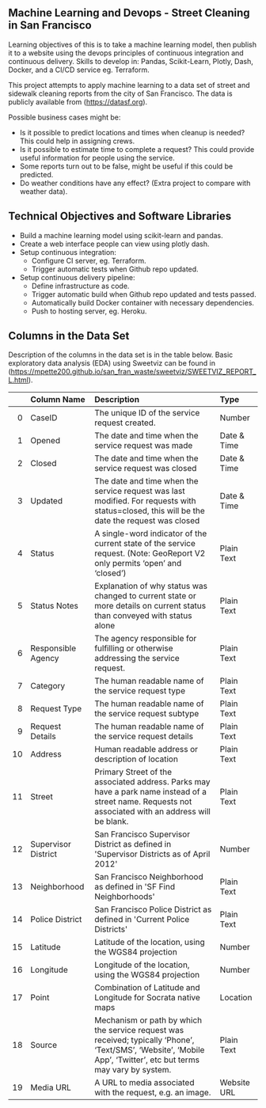 ## Machine Learning and Devops - Street Cleaning in San Francisco

Learning objectives of this is to take a machine learning model, then publish it to a website using the devops principles of continuous integration and continuous delivery. Skills to develop in: Pandas, Scikit-Learn, Plotly, Dash, Docker, and a CI/CD service eg. Terraform.

This project attempts to apply machine learning to a data set of street and sidewalk cleaning reports from the city of San Francisco. The data is publicly available from (https://datasf.org).

Possible business cases might be:
- Is it possible to predict locations and times when cleanup is needed? This could help in assigning crews.
- Is it possible to estimate time to complete a request? This could provide useful information for people using the service.
- Some reports turn out to be false, might be useful if this could be predicted.
- Do weather conditions have any effect? (Extra project to compare with weather data).

## Technical Objectives and Software Libraries
- Build a machine learning model using scikit-learn and pandas.
- Create a web interface people can view using plotly dash.
- Setup continuous integration:
  - Configure CI server, eg. Terraform.
  - Trigger automatic tests when Github repo updated.
- Setup continuous delivery pipeline:
  - Define infrastructure as code.
  - Trigger automatic build when Github repo updated and tests passed.
  - Automatically build Docker container with necessary dependencies.
  - Push to hosting server, eg. Heroku.

## Columns in the Data Set
Description of the columns in the data set is in the table below. Basic exploratory data analysis (EDA) using Sweetviz can be found in (https://mpette200.github.io/san_fran_waste/sweetviz/SWEETVIZ_REPORT_L.html).


|    | Column Name         | Description                                                                                                                                                       | Type        |
|---:|:--------------------|:------------------------------------------------------------------------------------------------------------------------------------------------------------------|:------------|
|  0 | CaseID              | The unique ID of the service request created.                                                                                                                     | Number      |
|  1 | Opened              | The date and time when the service request was made                                                                                                               | Date & Time |
|  2 | Closed              | The date and time when the service request was closed                                                                                                             | Date & Time |
|  3 | Updated             | The date and time when the service request was last modified. For requests with status=closed, this will be the date the request was closed                       | Date & Time |
|  4 | Status              | A single-word indicator of the current state of the service request. (Note: GeoReport V2 only permits ‘open’ and ‘closed’)                                        | Plain Text  |
|  5 | Status Notes        | Explanation of why status was changed to current state or more details on current status than conveyed with status alone                                          | Plain Text  |
|  6 | Responsible Agency  | The agency responsible for fulfilling or otherwise addressing the service request.                                                                                | Plain Text  |
|  7 | Category            | The human readable name of the service request type                                                                                                               | Plain Text  |
|  8 | Request Type        | The human readable name of the service request subtype                                                                                                            | Plain Text  |
|  9 | Request Details     | The human readable name of the service request details                                                                                                            | Plain Text  |
| 10 | Address             | Human readable address or description of location                                                                                                                 | Plain Text  |
| 11 | Street              | Primary Street of the associated address. Parks may have a park name instead of a street name. Requests not associated with an address will be blank.             | Plain Text  |
| 12 | Supervisor District | San Francisco Supervisor District as defined in 'Supervisor Districts as of April 2012'                                                                           | Number      |
| 13 | Neighborhood        | San Francisco Neighborhood as defined in 'SF Find Neighborhoods'                                                                                                  | Plain Text  |
| 14 | Police District     | San Francisco Police District as defined in 'Current Police Districts'                                                                                            | Plain Text  |
| 15 | Latitude            | Latitude of the location, using the WGS84 projection                                                                                                              | Number      |
| 16 | Longitude           | Longitude of the location, using the WGS84 projection                                                                                                             | Number      |
| 17 | Point               | Combination of Latitude and Longitude for Socrata native maps                                                                                                     | Location    |
| 18 | Source              | Mechanism or path by which the service request was received; typically ‘Phone’, ‘Text/SMS’, ‘Website’, ‘Mobile App’, ‘Twitter’, etc but terms may vary by system. | Plain Text  |
| 19 | Media URL           | A URL to media associated with the request, e.g. an image.                                                                                                        | Website URL |
